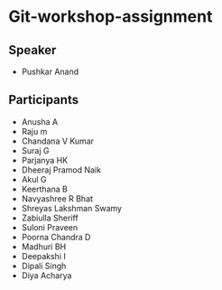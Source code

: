 # Git-workshop-assignment

## Speaker
- Pushkar Anand

## Participants
- Anusha A
- Raju m
- Chandana V Kumar
- Suraj G
- Parjanya HK
- Dheeraj Pramod Naik
- Akul G
- Keerthana B
- Navyashree R Bhat
- Shreyas Lakshman Swamy
- Zabiulla Sheriff
- Suloni Praveen
- Poorna Chandra D
- Madhuri BH
- Deepakshi I
- Dipali Singh
- Diya Acharya 
